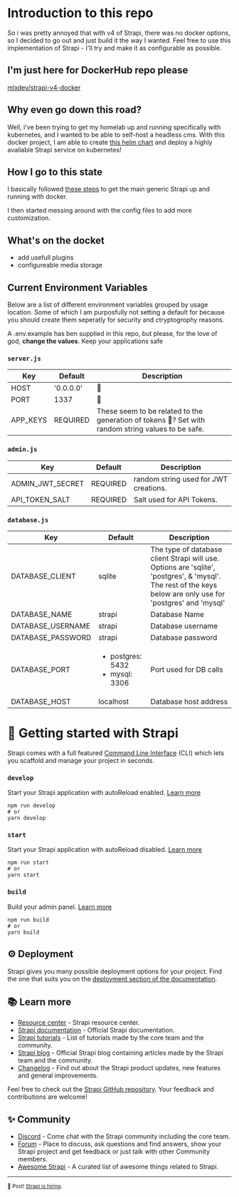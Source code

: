 # Introduction to this repo
So i was pretty annoyed that with v4 of Strapi, there was no docker options, so I decided to go out and just build it the way I wanted. Feel free to use this implementation of Strapi - I'll try and make it as configurable as possible.

## I'm just here for DockerHub repo please
[mlxdev/strapi-v4-docker](https://hub.docker.com/repository/docker/mlxdev/strapi-v4-docker)

## Why even go down this road?
Well, i've been trying to get my homelab up and running specifically with kubernetes, and I wanted to be able to self-host a headless cms. With this docker project, I am able to create [this helm chart]() and deploy a highly available Strapi service on kubernetes!

## How I go to this state
I basically followed [these steps](https://blog.dehlin.dev/docker-with-strapi-v4) to get the main generic Strapi up and running with docker.

I then started messing around with the config files to add more customization.

## What's on the docket
- add usefull plugins
- configureable media storage

## Current Environment Variables
Below are a list of different environment variables grouped by usage location. Some of which I am purposfully not setting a default for because you should create them seperatly for security and ctryptogrophy reasons.

A .env.example has ben supplied in this repo, but please, for the love of god, __change the values__. Keep your applications safe

### `server.js`
| Key | Default | Description |
|---|---|---|
| HOST | '0.0.0.0' | 🤷 |
| PORT | 1337 | 🤷 |
| APP_KEYS | REQUIRED | These seem to be related to the generation of tokens 🤷? Set with random string values to be safe. |
### `admin.js`
| Key | Default | Description |
|---|---|---|
| ADMIN_JWT_SECRET | REQUIRED | random string used for JWT creations. |
| API_TOKEN_SALT | REQUIRED | Salt used for API Tokens. |
### `database.js`
| Key | Default | Description |
|---|---|---|
| DATABASE_CLIENT | sqlite | The type of database client Strapi will use. Options are 'sqlite', 'postgres', & 'mysql'. The rest of the keys below are only use for 'postgres' and 'mysql' |
| DATABASE_NAME | strapi | Database Name |
| DATABASE_USERNAME | strapi | Database username |
| DATABASE_PASSWORD | strapi | Database password |
| DATABASE_PORT | <ul><li>postgres: 5432</li><li>mysql: 3306</li> | Port used for DB calls |
| DATABASE_HOST | localhost | Database host address |

# 🚀 Getting started with Strapi

Strapi comes with a full featured [Command Line Interface](https://docs.strapi.io/developer-docs/latest/developer-resources/cli/CLI.html) (CLI) which lets you scaffold and manage your project in seconds.

### `develop`

Start your Strapi application with autoReload enabled. [Learn more](https://docs.strapi.io/developer-docs/latest/developer-resources/cli/CLI.html#strapi-develop)

```
npm run develop
# or
yarn develop
```

### `start`

Start your Strapi application with autoReload disabled. [Learn more](https://docs.strapi.io/developer-docs/latest/developer-resources/cli/CLI.html#strapi-start)

```
npm run start
# or
yarn start
```

### `build`

Build your admin panel. [Learn more](https://docs.strapi.io/developer-docs/latest/developer-resources/cli/CLI.html#strapi-build)

```
npm run build
# or
yarn build
```

## ⚙️ Deployment

Strapi gives you many possible deployment options for your project. Find the one that suits you on the [deployment section of the documentation](https://docs.strapi.io/developer-docs/latest/setup-deployment-guides/deployment.html).

## 📚 Learn more

- [Resource center](https://strapi.io/resource-center) - Strapi resource center.
- [Strapi documentation](https://docs.strapi.io) - Official Strapi documentation.
- [Strapi tutorials](https://strapi.io/tutorials) - List of tutorials made by the core team and the community.
- [Strapi blog](https://docs.strapi.io) - Official Strapi blog containing articles made by the Strapi team and the community.
- [Changelog](https://strapi.io/changelog) - Find out about the Strapi product updates, new features and general improvements.

Feel free to check out the [Strapi GitHub repository](https://github.com/strapi/strapi). Your feedback and contributions are welcome!

## ✨ Community

- [Discord](https://discord.strapi.io) - Come chat with the Strapi community including the core team.
- [Forum](https://forum.strapi.io/) - Place to discuss, ask questions and find answers, show your Strapi project and get feedback or just talk with other Community members.
- [Awesome Strapi](https://github.com/strapi/awesome-strapi) - A curated list of awesome things related to Strapi.

---

<sub>🤫 Psst! [Strapi is hiring](https://strapi.io/careers).</sub>
